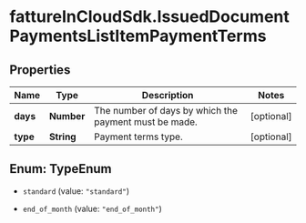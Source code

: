 # fattureInCloudSdk.IssuedDocumentPaymentsListItemPaymentTerms

## Properties

Name | Type | Description | Notes
------------ | ------------- | ------------- | -------------
**days** | **Number** | The number of days by which the payment must be made. | [optional] 
**type** | **String** | Payment terms type. | [optional] 



## Enum: TypeEnum


* `standard` (value: `"standard"`)

* `end_of_month` (value: `"end_of_month"`)




